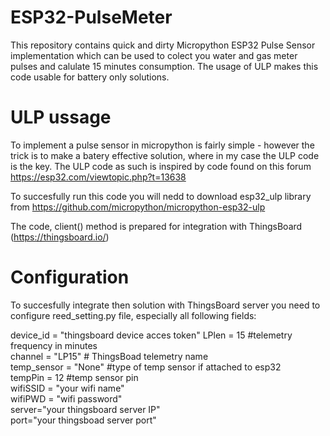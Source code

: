 # ESP32-PulseMeter
This repository contains quick and dirty Micropython ESP32 Pulse Sensor implementation which can be used to colect you water and gas meter pulses and calulate 15 minutes consumption. The usage of ULP makes this code usable for battery only solutions.

# ULP ussage

To implement a pulse sensor in micropython is fairly simple - however the trick is to make a batery effective solution, where in my case the ULP code is the key. The ULP code as such is inspired by code found on this forum https://esp32.com/viewtopic.php?t=13638 

To succesfully run this code you will nedd to download esp32_ulp library from https://github.com/micropython/micropython-esp32-ulp 

The code, client() method is prepared for integration with ThingsBoard (https://thingsboard.io/)

# Configuration

To succesfully integrate then solution with ThingsBoard server you need to configure reed_setting.py file, especially all following fields:

device_id = "thingsboard device acces token"
LPlen = 15 #telemetry frequency in minutes</br>
channel = "LP15" # ThingsBoad telemetry name</br>
temp_sensor = "None" #type of temp sensor if attached to esp32</br>
tempPin = 12 #temp sensor pin</br>
wifiSSID = "your wifi name"</br>
wifiPWD = "wifi password"</br>
server="your thingsboard server IP"</br>
port="your thingsboad server port"</br>



